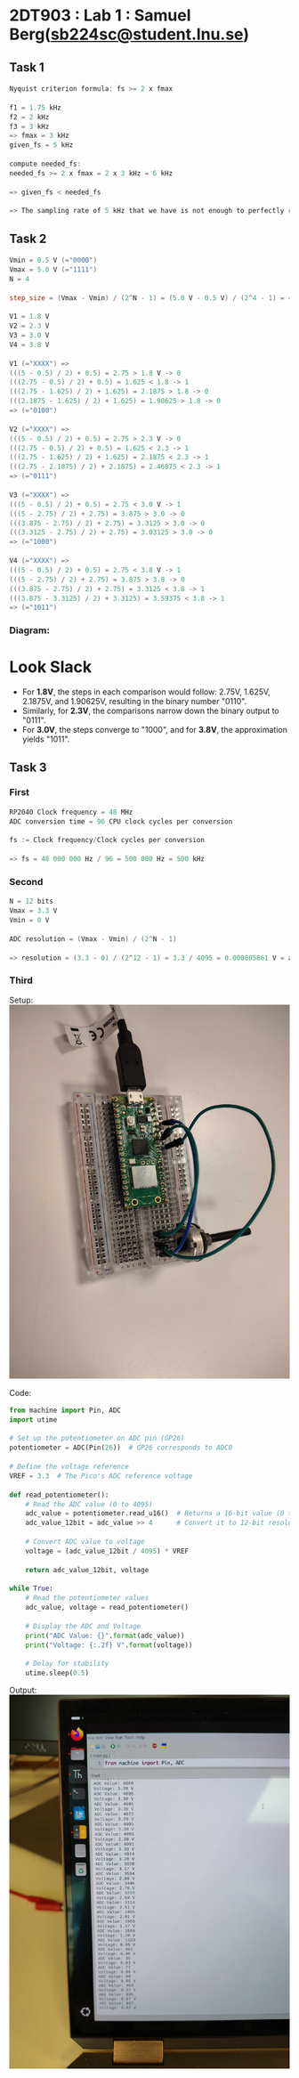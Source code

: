# 2DT903 : Lab 1 : Samuel Berg(sb224sc@student.lnu.se)

## Task 1

```powershell
Nyquist criterion formula: fs >= 2 x fmax

f1 = 1.75 kHz
f2 = 2 kHz
f3 = 3 kHz
=> fmax = 3 kHz
given_fs = 5 kHz

compute needed_fs:
needed_fs >= 2 x fmax = 2 x 3 kHz = 6 kHz

=> given_fs < needed_fs

=> The sampling rate of 5 kHz that we have is not enough to perfectly reconstruct to original signal, this according to the Nyquist criterion.
```

## Task 2

```powershell
Vmin = 0.5 V (="0000")
Vmax = 5.0 V (="1111")
N = 4

step_size = (Vmax - Vmin) / (2^N - 1) = (5.0 V - 0.5 V) / (2^4 - 1) = 4.5 V / 15 = 0.3 

V1 = 1.8 V
V2 = 2.3 V
V3 = 3.0 V
V4 = 3.8 V

V1 (="XXXX") => 
(((5 - 0.5) / 2) + 0.5) = 2.75 > 1.8 V -> 0
(((2.75 - 0.5) / 2) + 0.5) = 1.625 < 1.8 -> 1
(((2.75 - 1.625) / 2) + 1.625) = 2.1875 > 1.8 -> 0
(((2.1875 - 1.625) / 2) + 1.625) = 1.90625 > 1.8 -> 0
=> (="0100")

V2 (="XXXX") => 
(((5 - 0.5) / 2) + 0.5) = 2.75 > 2.3 V -> 0
(((2.75 - 0.5) / 2) + 0.5) = 1.625 < 2.3 -> 1
(((2.75 - 1.625) / 2) + 1.625) = 2.1875 < 2.3 -> 1
(((2.75 - 2.1875) / 2) + 2.1875) = 2.46875 < 2.3 -> 1
=> (="0111")

V3 (="XXXX") => 
(((5 - 0.5) / 2) + 0.5) = 2.75 < 3.0 V -> 1
(((5 - 2.75) / 2) + 2.75) = 3.875 > 3.0 -> 0
(((3.875 - 2.75) / 2) + 2.75) = 3.3125 > 3.0 -> 0
(((3.3125 - 2.75) / 2) + 2.75) = 3.03125 > 3.0 -> 0
=> (="1000")

V4 (="XXXX") => 
(((5 - 0.5) / 2) + 0.5) = 2.75 < 3.8 V -> 1
(((5 - 2.75) / 2) + 2.75) = 3.875 > 3.8 -> 0
(((3.875 - 2.75) / 2) + 2.75) = 3.3125 < 3.8 -> 1
(((3.875 - 3.3125) / 2) + 3.3125) = 3.59375 < 3.8 -> 1
=> (="1011")
```

### Diagram:

# Look Slack 

- For **1.8V**, the steps in each comparison would follow: 2.75V, 1.625V, 2.1875V, and 1.90625V, resulting in the binary number "0110".
- Similarly, for **2.3V**, the comparisons narrow down the binary output to "0111".
- For **3.0V**, the steps converge to "1000", and for **3.8V**, the approximation yields "1011".

## Task 3

### First

```powershell
RP2040 Clock frequency = 48 MHz
ADC conversion time = 96 CPU clock cycles per conversion

fs := Clock frequency/Clock cycles per conversion

=> fs = 48 000 000 Hz / 96 = 500 000 Hz = 500 kHz
```

### Second

```powershell
N = 12 bits
Vmax = 3.3 V
Vmin = 0 V

ADC resolution = (Vmax - Vmin) / (2^N - 1)

=> resolution = (3.3 - 0) / (2^12 - 1) = 3.3 / 4095 = 0.000805861 V = approx 0.81 mV
```

### Third

Setup:
![Pico with potensometer](./img/pico.jpg)

Code: 
```python
from machine import Pin, ADC
import utime

# Set up the potentiometer on ADC pin (GP26)
potentiometer = ADC(Pin(26))  # GP26 corresponds to ADC0

# Define the voltage reference
VREF = 3.3  # The Pico's ADC reference voltage

def read_potentiometer():
    # Read the ADC value (0 to 4095)
    adc_value = potentiometer.read_u16()  # Returns a 16-bit value (0 to 65535)
    adc_value_12bit = adc_value >> 4      # Convert it to 12-bit resolution (0 to 4095)
    
    # Convert ADC value to voltage
    voltage = (adc_value_12bit / 4095) * VREF
    
    return adc_value_12bit, voltage

while True:
    # Read the potentiometer values
    adc_value, voltage = read_potentiometer()
    
    # Display the ADC and Voltage
    print("ADC Value: {}".format(adc_value))
    print("Voltage: {:.2f} V".format(voltage))
    
    # Delay for stability
    utime.sleep(0.5)
```

Output:
![Output](./img/output.jpg)
